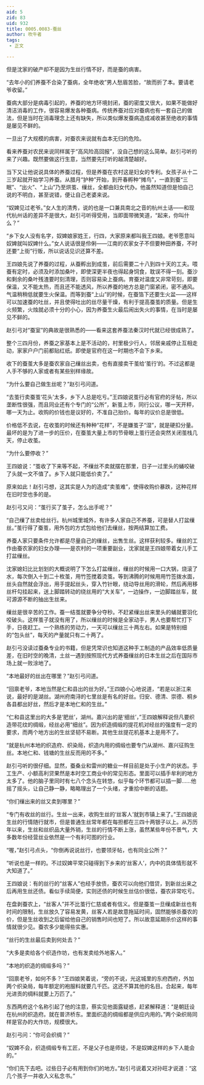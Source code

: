 ```yaml
---
aid: 5
zid: 83
uid: 932
title: 0005.0083-蚕丝
author: 吹牛者
tags: 
 - 正文

---
```




  但是沈家的破产却不是因为生丝行情不好，而是蚕的病害。

  “去年小的们养蚕不合染了蚕病，全年绝收”男人愁眉苦脸，“故而折了本。要请老爷收留。”

  蚕病大部分是病毒引起的，养蚕的地方环境封闭，蚕的密度又很大，如果不能做好清洁消毒的工作，很容易爆发各种蚕病。传统养蚕对应对蚕病也有一套自己的做法，但是当时在消毒理念上还有缺失，所以类似爆发蚕病造成减收甚至绝收的事情是屡见不鲜的。

  一旦出了大规模的病害，对蚕农来说就有血本无归的危险。

  看来养蚕对农民来说同样属于“高风险高回报”，没自己想的这么简单。赵引弓听的来了兴趣。既然要做这行生意，当然要先打听的越清楚越好。

  当下又让他说说具体的养蚕过程，但是养蚕在农村这是妇女的专利。女孩子从十二三岁起就开始学习养蚕。从腊月“护种”开始，到开春孵种“摊鸟”，一直到蚕“三眠”、“出火”、“上山”乃至烘茧、缫丝，全都由妇女代办。他虽然知道但是怕自己说的不明白，甚至说错，便让自己老婆来说。

  “奴婢见过老爷。”女人生的清秀，说的也是一口兼具南北之音的杭州土话——和现代杭州话的差异不是很大，赵引弓听得受用，当即面带微笑道，“起来，你叫什么？”

  “乡下女人没有名字，奴婢娘家姓王，行四，大家原来都叫我王四娘。老爷愿意叫奴婢就叫奴婢什么。”女人说话很是伶俐——江南的农家女子不但要种田养蚕，不时还要“上街”行贩，所以说话见识还算不差。

  王四娘先说了养蚕的过程，从蚕孵出到成茧，前后需要二十八到四十天的工夫。喂蚕有定时，必须及时添加桑叶，即使深更半夜也得起身饲食，耽误不得一刻。蚕沙和剩余的桑叶残渣要时刻清理，否则容易染上蚕病。育蚕对温度又非常苛刻，即要保温，又不能太热，而且还不能透风，所以养蚕的地方总是门窗紧闭，密不通风。气温稍稍低就要生火保温。而等到蚕“上山”的时候，在蚕箔下还要生火盆——这样可以加速蚕的吐丝，并且使得吐出的丝尽量干燥，有利于提高蚕茧的质量。但是生火频繁，火烛就必须十分的小心，因为养蚕生火最后闹出失火的事情，在当时是屡见不鲜的。

  赵引弓对“蚕室”的典故是很熟悉的——看来这套养蚕法秦汉时代就已经很成熟了。

  整个三四月份，养蚕之家基本上是不活动的，村里极少行人，邻居亲戚停止互相走动，家家户户门前都贴红纸。即使是官府在这一时期也不会下乡来。

  收下的蚕茧大多是蚕农家自己缫丝出卖，也有直接卖干茧给‘茧行’的。不过这都是人手不够的人家或者有某些别样缘故。

  “为什么要自己做生丝呢？”赵引弓问道。

  “去茧行卖蚕茧‘花头’太多，乡下人总是吃亏。”王四娘说茧行必有官府的牙帖，所以垄断性很强，而且同业还有个专门的“公所”，新茧上市，同行公议，哪一天开秤，哪一天为止。收购的价钱也是议好的，不准自己抬价。每年的议价总是很低。

  价格低不去说，在收茧的时候还有种种“花样”，不是嫌茧子“湿”，就是硬扣分量。最坏的是为了进一步的压价，在蚕茧大量上市的节骨眼上茧行还会突然关闭茧栈几天，停止收茧。

  “为什么要停收？”

  王四娘说：“茧收了下来等不起，不缫丝不卖就摆在那里，日子一过里头的蛹咬破了头就一文不值了。乡下人就只能低价卖了。”

  原来如此！赵引弓想，这其实是人为的造成“卖茧难”，使得收购价暴跌，这种花样在旧时空也多的是。

  赵引弓又问：“茧行买了茧子，怎么出手呢？”

  “自己缫了丝卖给丝行。杭州城里城外，有许多人家自己不养蚕，可是替人打盆缫丝。”茧行得了蚕茧，用外包的方式包给他们去缫丝，按两结算加工费。

  养蚕人家只要条件允许都是尽量自己的缫丝，出售生丝。这样获利较多。缫丝的工作由蚕农家的妇女办理——是农村的一项重要副业，沈家就是王四娘带着女儿手工打盆缫丝。

  沈家媳妇比比划划的大概说明了下怎么打盆缫丝，缫丝的时候用一口大锅，烧滚了水，每次倒入十到二十枚茧，用竹签搅着烫茧。等到沸腾的时候用用竹签拨水面，丝头自然就会浮出，用手提起丝头，穿入竹针眼，绕动导丝用的滑轮，然后再用移丝杆勾挂起来，送上脚踏转动的绕丝用的“大关车”，一边操作，一边脚踏丝车，就可源源不断的抽出生丝来。

  缫丝是很辛苦的工作。蚕一结茧就要争分夺秒。不赶紧缫出丝来里头的蛹就要羽化咬破头。这样茧子就没有用了，所以缫丝的时候是全家动手，男人也要帮忙打下手，日夜赶工。一个熟练的劳动力，一天可以缫丝三十两左右。如果是特别细的“包头丝”，每天的产量就只有二十两了。

  赵引弓没读过蚕桑专业的书籍，但是凭常识也知道这种手工制造的产品效率低质量差，在旧时空的晚清，土丝一遇到按照现代方式养蚕缫丝的日本生丝之后在国际市场上就一败涂地了。

  “本地最好的丝出在哪里？”赵引弓问道。

  “回禀老爷，本地当然是仁和县出的丝为好。”王四娘小心地说道，“若是以浙江来说，最好的是湖丝。湖州府南浔的七里丝是有名的好丝。归安、德清、崇德、桐乡各县都出好丝，然后才是本地仁和的生丝。”

  “仁和县这里出的大多是‘肥丝’，湖州。嘉兴出的是‘细丝’，”王四娘解释说但凡要织造带花纹的绸缎，经丝必用“细丝”。因为织造绸缎的提花机对经丝的强度有一定的要求，而两个地方出的生丝坚韧不易断。其他生丝提花机基本上是用不了。

  “就是杭州本地的织造府、织染局，织造内用的绸缎也要专门从湖州、嘉兴征购生丝。本地仁和、钱塘的生丝反而用的不多。”

  赵引弓听的很仔细。显然，蚕桑业和雷州的糖业一样目前是处于小生产的状态。手工生产、小额高利贷果然是本时空工商业中的常见形态。里面可以插手牟利的地方太多了。他的脑子里同时有七八个念头在转悠，似乎每个环节都可以插一脚……他摇了摇头，让自己静一静，略略理出了一个头绪，才重拾中断的话题。

  “你们缫出来的丝又卖到哪里？”

  “专门有收丝的丝行。生丝一出来，收购生丝的‘丝客人’就到市镇上来了。”王四娘说生丝的行情随行就市，但是普通生丝常年都在每担都在三四十两银子以上。从万历年以来，生丝和丝织品大量外销，生丝的行情不断上涨，虽然某些年份不景气，大多数年份经营丝业依然是一个有利可图的行业。

  “喔，”赵引弓点头，“你倒再说说丝行，也要领牙帖，也有同业公所？”

  “听说也是一样的。不过奴婢平常只碰得到下乡来的‘丝客人’，内中的具体情形就不大知道了。”

  王四娘说：有的丝行的“丝客人”也经手放债，蚕农可以向他们借贷，到新丝出来之后再用生丝还债。看似手续简便，实则还债的时候生丝估价很低，蚕农非常吃亏。

  在盘剥蚕农上，“丝客人”并不比茧行仁慈或者有信义。但是蚕茧一旦缫成新丝也有时间的限制，生丝放久了容易发黄，丝客人若是故意拖延时间，固然能够杀蚕农的价，但是生丝收到之后留给他自己的销售时间也短了。所以故意延期杀价这样的事情就很少见。蚕农多少能得些实惠。

  “丝行的生丝最后卖到何处去？”

  “大多是卖给各个织造作坊，也有发卖给外地客人。”

  “本地的织造的绸缎多吗？”

  “回禀老爷，如何不多？”王四娘笑着说，“旁的不说，光这城里的东府西府，外加两个织染局，每年额定的袍服料就要几千匹。这还不算其他的名目。合起来，每年光进贡的绸料就要上万匹了。”

  东西两府这个名称引起了他的注意，蔡实见他面露疑惑，赶紧解释道：“是朝廷设在杭州的织造府。就在普济桥东。里面织造的绸缎都是供应内用的。”两个染织局同样是官办的大作坊，规模很大。

  赵引弓问：“你可会织绸？”

  “奴婢不会，织造绸缎专有工匠，不是父子也是师徒，不是奴婢这样的乡下人能会的。”

  “你们先下去吧。过些日子必有用到你们的地方。”赵引弓说着又对孙旺才说道：“这几个孩子一并收入义私念书。”



